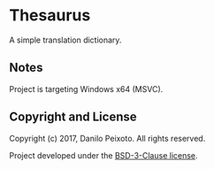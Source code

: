 # Thesaurus
A simple translation dictionary.

Notes
-----
Project is targeting Windows x64 (MSVC).

Copyright and License
---------------------
Copyright (c) 2017, Danilo Peixoto. All rights reserved.

Project developed under the [BSD-3-Clause license](LICENSE?raw=true).